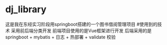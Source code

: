 # dj_library
这是我在东经实习阶段用springboot搭建的一个图书借阅管理项目
#使用到的技术
采用前后端分类开发
前端项目使用的是Vue框架进行开发
后端采用的是 springboot  + mybatis + 日志 +  热部署 + validate 校验 
